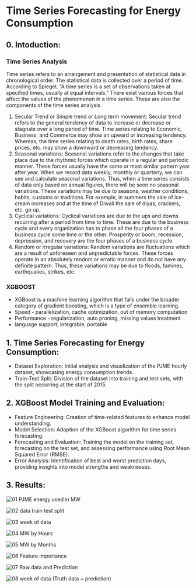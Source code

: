 # Time Series Forecasting for Energy Consumption


## 0. Intoduction: 

### Time Series Analysis 
Time series refers to an arrangement and presentation of statistical data in chronological order. The statistical data is collected over a period of time. According to Spiegel, “A time series is a set of observations taken at specified times, usually at equal intervals.” There exist various forces that affect the values of the phenomenon in a time series. These are also the components of the time series analysis

1. Secular Trend or Simple trend or Long term movement: Secular trend refers to the general tendency of data to increase or decrease or stagnate over a long period of time. Time series relating to Economic, Business, and Commerce may show an upward or increasing tendency. Whereas, the time series relating to death rates, birth rates, share prices, etc. may show a downward or decreasing tendency.
2. Seasonal variations: Seasonal variations refer to the changes that take place due to the rhythmic forces which operate in a regular and periodic manner. These forces usually have the same or most similar pattern year after year. When we record data weekly, monthly or quarterly, we can see and calculate seasonal variations. Thus, when a time series consists of data only based on annual figures, there will be seen no seasonal variations. These variations may be due to seasons, weather conditions, habits, customs or traditions. For example, in summers the sale of ice-cream increases and at the time of Diwali the sale of diyas, crackers, etc. go up.
3. Cyclical variations: Cyclical variations are due to the ups and downs recurring after a period from time to time. These are due to the business cycle and every organization has to phase all the four phases of a business cycle some time or the other. Prosperity or boom, recession, depression, and recovery are the four phases of a business cycle.
4. Random or irregular variations: Random variations are fluctuations which are a result of unforeseen and unpredictable forces. These forces operate in an absolutely random or erratic manner and do not have any definite pattern. Thus, these variations may be due to floods, famines, earthquakes, strikes, etc.

### XGBOOST
 * XGBoost is a machine learning algorithm that falls under the broader category of gradient boosting, which is a type of ensemble learning.
 * Speed - parallelization, cache optimization, out of memory computation
 * Performance - regularization, auto proning, missing values treatment
 * language support, integrable, portable

## 1. Time Series Forecasting for Energy Consumption:
* Dataset Exploration: Initial analysis and visualization of the PJME hourly dataset, showcasing energy consumption trends.
* Train-Test Split: Division of the dataset into training and test sets, with the split occurring at the start of 2015.

## 2. XGBoost Model Training and Evaluation:
* Feature Engineering: Creation of time-related features to enhance model understanding.
* Model Selection: Adoption of the XGBoost algorithm for time series forecasting.
* Forecasting and Evaluation: Training the model on the training set, forecasting on the test set, and assessing performance using Root Mean Squared Error (RMSE).
* Error Analysis: Identification of best and worst prediction days, providing insights into model strengths and weaknesses.
  
## 3. Results:

![01  PJME energy used in MW](https://github.com/ArpitaSatsangi/Time-Series-Forecasting/assets/107709451/cb4caeaa-4fa9-407b-8aa2-2791c0fc7959)

![02  data train   test split](https://github.com/ArpitaSatsangi/Time-Series-Forecasting/assets/107709451/e468b603-d950-4a21-897c-5660dd20ffaa)

![03  week of data](https://github.com/ArpitaSatsangi/Time-Series-Forecasting/assets/107709451/ce7ebb00-70ad-4249-bc0f-0dd27dedcca2)

![04  MW by Hours](https://github.com/ArpitaSatsangi/Time-Series-Forecasting/assets/107709451/8cdaeedd-57b3-40a3-a289-d87e8133fa41)

![05  MW by Months](https://github.com/ArpitaSatsangi/Time-Series-Forecasting/assets/107709451/7ef363d5-4c79-470a-a847-52ef6a2783dd)

![06  Feature importance](https://github.com/ArpitaSatsangi/Time-Series-Forecasting/assets/107709451/c06c2561-d4a3-4dbb-93ab-61d22cb90a82)

![07  Raw data and Prediction](https://github.com/ArpitaSatsangi/Time-Series-Forecasting/assets/107709451/2145567d-5e8c-4743-aefe-2f8b1421ba6a)

![08  week of data (Truth data + prediction)](https://github.com/ArpitaSatsangi/Time-Series-Forecasting/assets/107709451/5a5ba5bb-ccfd-4663-99fd-cd632e87a947)
